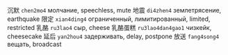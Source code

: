 沉默 `chen2mo4` молчание, speechless, mute
地震 `di4zhen4` землетрясение, earthquake
限定 `xian4ding4` ограниченный, лимитированный, limited, restricted
乳酪 `ru3lao4` сыр, cheese
乳酪蛋糕 `ru3lao4dan4gao1` чизкейк, cheesecake
延后 `yan2hou4` задерживать, delay, postpone
放送 `fang4song4` вещать, broadcast
